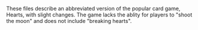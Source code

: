 These files describe an abbreviated version of the popular card game, Hearts, with slight changes. The game lacks the ablity for players to "shoot the moon" and does not include "breaking hearts".
